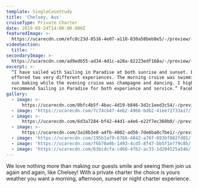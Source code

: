 ```yaml
---
template: SingleCaseStudy
title: 'Chelsey, Aus'
cruiseType: Private Charter
date: 2019-05-24T14:00:00.000Z
featuredImage: >-
  https://ucarecdn.com/efc8c23d-8516-4e07-a118-030a58beb8e5/-/preview/-/enhance/22/
videoSection:
  title: ''
secondaryImage: >-
  https://ucarecdn.com/ad9edb55-ad34-4d1c-a28a-82223edf168a/-/preview/-/enhance/50/
excerpt: >-
  “I have sailed with Sailing in Paradise at both sunrise and sunset. Both times
  offered two very different experiences. The morning cruise was swimming and
  sun baking while the evening cruise was champagne and dancing. I highly
  recommend Sailing in Paradise for both experience and service.” Facebook 
gallery:
  - image: >-
      https://ucarecdn.com/0bfc4b5f-4bac-4d19-b846-3d2c1eed3c54/-/preview/-/enhance/50/
  - image: 'https://ucarecdn.com/7c74cb47-4eb2-4966-bdb2-41ee72733a17/'
  - image: >-
      https://ucarecdn.com/6d3a7284-bf42-44d1-a4e6-e22f7ec360b0/-/preview/-/enhance/50/
  - image: >-
      https://ucarecdn.com/3a18b3e0-a4fb-4002-ad56-7de6ba0c7be1/-/preview/-/enhance/50/
  - image: 'https://ucarecdn.com/195b1af9-6766-4842-a76f-693bf882fd01/'
  - image: 'https://ucarecdn.com/f6b78a0b-1493-4cd5-8f47-bb5f1e779c8b/'
  - image: 'https://ucarecdn.com/63bcdcfa-cd68-4fb2-ac33-1d204525a546/'
---
```

We love nothing more than making our guests smile and seeing them join us again and again, like Chelsey! With a private charter the choice is yours weather you want a morning, afternoon, sunset or night charter experience.
